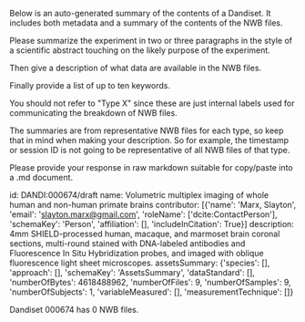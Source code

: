 
Below is an auto-generated summary of the contents of a Dandiset. It includes both metadata and a summary of the contents of the NWB files.

Please summarize the experiment in two or three paragraphs in the style of a scientific abstract touching on the likely purpose of the experiment.

Then give a description of what data are available in the NWB files.

Finally provide a list of up to ten keywords.

You should not refer to "Type X" since these are just internal labels used for communicating the breakdown of NWB files.

The summaries are from representative NWB files for each type, so keep that in mind when making your description. So for example, the timestamp or session ID is not going to be representative of all NWB files of that type.

Please provide your response in raw markdown suitable for copy/paste into a .md document.


id: DANDI:000674/draft
name: Volumetric multiplex imaging of whole human and non-human primate brains
contributor: [{'name': 'Marx, Slayton', 'email': 'slayton.marx@gmail.com', 'roleName': ['dcite:ContactPerson'], 'schemaKey': 'Person', 'affiliation': [], 'includeInCitation': True}]
description: 4mm SHIELD-processed human, macaque, and marmoset brain coronal sections, multi-round stained with DNA-labeled antibodies and Fluorescence In Situ Hybridization probes, and imaged with oblique fluorescence light sheet microscopes.
assetsSummary: {'species': [], 'approach': [], 'schemaKey': 'AssetsSummary', 'dataStandard': [], 'numberOfBytes': 4618488962, 'numberOfFiles': 9, 'numberOfSamples': 9, 'numberOfSubjects': 1, 'variableMeasured': [], 'measurementTechnique': []}

Dandiset 000674 has 0 NWB files.
